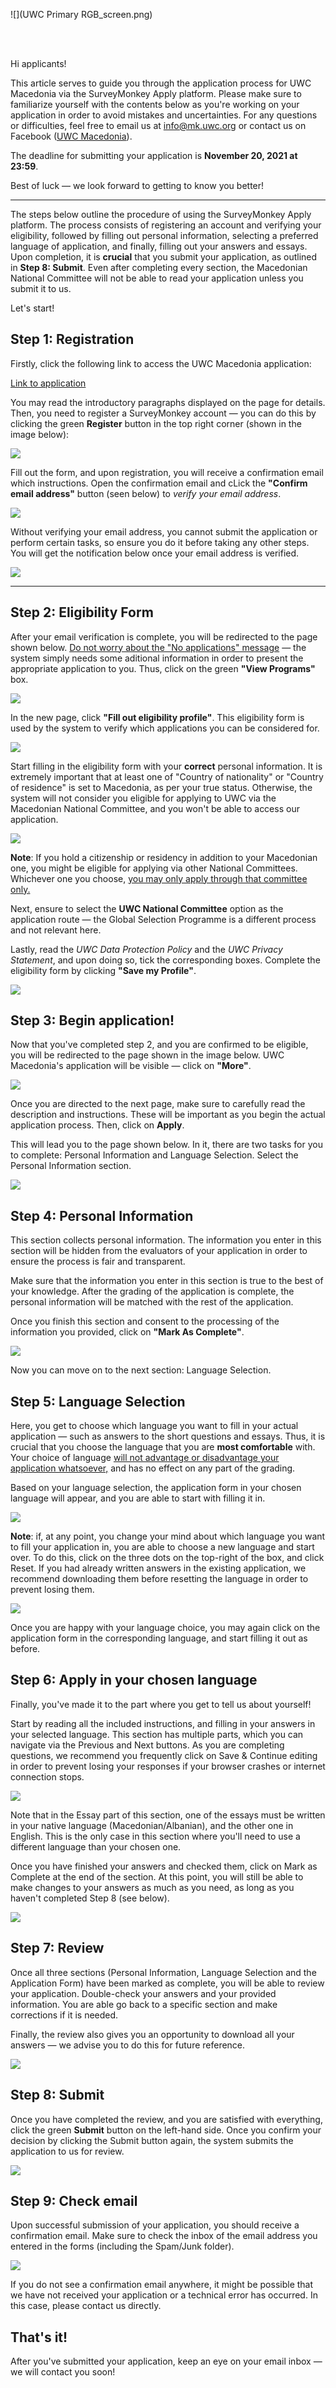 ![](UWC Primary RGB_screen.png)

<br/><br/>

Hi applicants!



This article serves to guide you through the application process for UWC Macedonia via the SurveyMonkey Apply platform. Please make sure to familiarize yourself with the contents below as you're working on your application in order to avoid mistakes and uncertainties. For any questions or difficulties, feel free to email us at info@mk.uwc.org or contact us on Facebook ([UWC Macedonia](https://www.facebook.com/uwcmacedonia/)).

The deadline for submitting your application is **November 20, 2021 at 23:59**. 

Best of luck &mdash; we look forward to getting to know you better!

---

The steps below outline the procedure of using the SurveyMonkey Apply platform. The process consists of registering an account and verifying your eligibility, followed by filling out personal information, selecting a preferred language of application, and finally, filling out your answers and essays. Upon completion, it is **crucial** that you submit your application, as outlined in **Step 8: Submit**. Even after completing every section, the Macedonian National Committee will not be able to read your application unless you submit it to us.

Let's start!

## Step 1: Registration

Firstly, click the following link to access the UWC Macedonia application:

[Link to application](https://apply.uwc.org/prog/uwc_macedonia_application_national_committee_selection "Click here")

You may read the introductory paragraphs displayed on the page for details. Then, you need to register a SurveyMonkey account &mdash; you can do this by clicking the green **Register** button in the top right corner (shown in the image below):

![](Screenshot_1.png)

Fill out the form, and upon registration, you will receive a confirmation email which instructions. Open the confirmation email and cLick the **"Confirm email address"** button (seen below) to *verify your email address*.

![](Screenshot_3.png)

Without verifying your email address, you cannot submit the application or perform certain tasks, so ensure you do it before taking any other steps. You will get the notification below once your email address is verified.

![](Screenshot_4.png)

---

## Step 2: Eligibility Form

After your email verification is complete, you will be redirected to the page shown below. <u> Do not worry about the "No applications" message</u> &mdash; the system simply needs some aditional information in order to present the appropriate application to you. Thus, click on the green **"View Programs"** box.

![](Screenshot_5.png)

In the new page, click **"Fill out eligibility profile"**. This eligibility form is used by the system to verify which applications you can be considered for.

![](Screenshot_6.png)

Start filling in the eligibility form with your **correct** personal information. It is extremely important that at least one of "Country of nationality" or "Country of residence" is set to Macedonia, as per your true status. Otherwise, the system will not consider you eligible for applying to UWC via the Macedonian National Committee, and you won't be able to access our application.

![](Screenshot_7.png)

**Note**: If you hold a citizenship or residency in addition to your Macedonian one, you might be eligible for applying via other National Committees. Whichever one you choose, <u>you may only apply through that committee only.</u>

Next, ensure to select the **UWC National Committee** option as the application route &mdash; the Global Selection Programme is a different process and not relevant here.

Lastly, read the *UWC Data Protection Policy* and the *UWC Privacy Statement*, and upon doing so, tick the corresponding boxes. Complete the eligibility form by clicking **"Save my Profile"**.

![](Screenshot_8.png)

## Step 3: Begin application!

Now that you've completed step 2, and you are confirmed to be eligible, you will be redirected to the page shown in the image below. UWC Macedonia's application will be visible &mdash; click on **"More"**. 

![](Screenshot_9.png)

Once you are directed to the next page, make sure to carefully read the description and instructions. These will be important as you begin the actual application process. Then, click on **Apply**.

This will lead you to the page shown below. In it, there are two tasks for you to complete: Personal Information and Language Selection. Select the Personal Information section.

![](Screenshot_10.png)

## Step 4: Personal Information

This section collects personal information. The information you enter in this section will be hidden from the evaluators of your application in order to ensure the process is fair and transparent. 

Make sure that the information you enter in this section is true to the best of your knowledge. After the grading of the application is complete, the personal information will be matched with the rest of the application. 

Once you finish this section and consent to the processing of the information you provided, click on **"Mark As Complete"**.

![](Screenshot_11.png)

Now you can move on to the next section: Language Selection.

## Step 5: Language Selection

Here, you get to choose which language you want to fill in your actual application &mdash; such as answers to the short questions and essays. Thus, it is crucial that you choose the language that you are **most comfortable** with. Your choice of language <u>will not advantage or disadvantage your application whatsoever,</u> and has no effect on any part of the grading.

Based on your language selection, the application form in your chosen language will appear, and you are able to start with filling it in.

![](Screenshot_12.png)

**Note**: if, at any point, you change your mind about which language you want to fill your application in, you are able to choose a new language and start over. To do this, click on the three dots on the top-right of the box, and click Reset. If you had already written answers in the existing application, we recommend downloading them before resetting the language in order to prevent losing them.

![](Screenshot_13.png)

Once you are happy with your language choice, you may again click on the application form in the corresponding language, and start filling it out as before.

## Step 6: Apply in your chosen language

Finally, you've made it to the part where you get to tell us about yourself!

Start by reading all the included instructions, and filling in your answers in your selected language. This section has multiple parts, which you can navigate via the Previous and Next buttons. As you are completing questions, we recommend you frequently click on Save & Continue editing in order to prevent losing your responses if your browser crashes or internet connection stops.

![](Screenshot_18.png)

Note that in the Essay part of this section, one of the essays must be written in your native language (Macedonian/Albanian), and the other one in English. This is the only case in this section where you'll need to use a different language than your chosen one.

Once you have finished your answers and checked them, click on Mark as Complete at the end of the section. At this point, you will still be able to make changes to your answers as much as you need, as long as you haven't completed Step 8 (see below).

![](Screenshot_14.png)

## Step 7: Review

Once all three sections (Personal Information, Language Selection and the Application Form) have been marked as complete, you will be able to review your application. Double-check your answers and your provided information. You are able go back to a specific section and make corrections if it is needed.

Finally, the review also gives you an opportunity to download all your answers &mdash; we advise you to do this for future reference.

![](Screenshot_15.png)

## Step 8: Submit

Once you have completed the review, and you are satisfied with everything, click  the green **Submit** button on the left-hand side. Once you confirm your decision by clicking the Submit button again, the system  submits the application to us for review. 

![](Screenshot_17.png)

## Step 9: Check email

Upon successful submission of your application, you should receive a confirmation email. Make sure to check the inbox of the email address you entered in the forms (including the Spam/Junk folder). 

![](Screenshot_19.png)

If you do not see a confirmation email anywhere, it might be possible that we have not received your application or a technical error has occurred. In this case, please contact us directly.

## That's it! 

After you've submitted your application, keep an eye on your email inbox &mdash; we will contact you soon!
